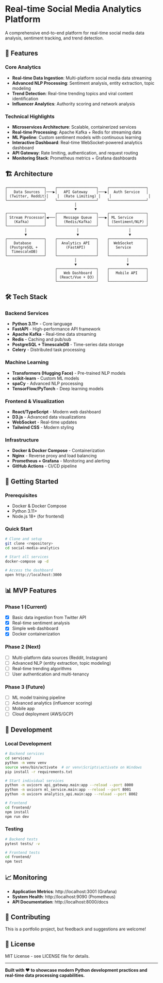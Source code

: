 # Real-time Social Media Analytics Platform

A comprehensive end-to-end platform for real-time social media data analysis, sentiment tracking, and trend detection.

## 🚀 Features

### Core Analytics
- **Real-time Data Ingestion**: Multi-platform social media data streaming
- **Advanced NLP Processing**: Sentiment analysis, entity extraction, topic modeling
- **Trend Detection**: Real-time trending topics and viral content identification
- **Influencer Analytics**: Authority scoring and network analysis

### Technical Highlights
- **Microservices Architecture**: Scalable, containerized services
- **Real-time Processing**: Apache Kafka + Redis for streaming data
- **ML Pipeline**: Custom sentiment models with continuous learning
- **Interactive Dashboard**: Real-time WebSocket-powered analytics dashboard
- **API Gateway**: Rate limiting, authentication, and request routing
- **Monitoring Stack**: Prometheus metrics + Grafana dashboards

## 🏗️ Architecture

```
┌─────────────────┐    ┌──────────────────┐    ┌─────────────────┐
│   Data Sources  │───▶│   API Gateway    │───▶│  Auth Service   │
│ (Twitter, Reddit)│    │  (Rate Limiting) │    │                 │
└─────────────────┘    └──────────────────┘    └─────────────────┘
                                │
                                ▼
┌─────────────────┐    ┌──────────────────┐    ┌─────────────────┐
│ Stream Processor│◀───│   Message Queue  │───▶│ ML Service      │
│   (Kafka)       │    │   (Redis/Kafka)  │    │ (Sentiment/NLP) │
└─────────────────┘    └──────────────────┘    └─────────────────┘
         │                       │                       │
         ▼                       ▼                       ▼
┌─────────────────┐    ┌──────────────────┐    ┌─────────────────┐
│   Database      │    │  Analytics API   │    │  WebSocket      │
│ (PostgreSQL +   │    │    (FastAPI)     │    │   Service       │
│  TimescaleDB)   │    │                  │    │                 │
└─────────────────┘    └──────────────────┘    └─────────────────┘
                                │                       │
                                ▼                       ▼
                       ┌──────────────────┐    ┌─────────────────┐
                       │   Web Dashboard  │    │   Mobile API    │
                       │ (React/Vue + D3) │    │                 │
                       └──────────────────┘    └─────────────────┘
```

## 🛠️ Tech Stack

### Backend Services
- **Python 3.11+** - Core language
- **FastAPI** - High-performance API framework
- **Apache Kafka** - Real-time data streaming
- **Redis** - Caching and pub/sub
- **PostgreSQL + TimescaleDB** - Time-series data storage
- **Celery** - Distributed task processing

### Machine Learning
- **Transformers (Hugging Face)** - Pre-trained NLP models
- **scikit-learn** - Custom ML models
- **spaCy** - Advanced NLP processing
- **TensorFlow/PyTorch** - Deep learning models

### Frontend & Visualization
- **React/TypeScript** - Modern web dashboard
- **D3.js** - Advanced data visualizations
- **WebSocket** - Real-time updates
- **Tailwind CSS** - Modern styling

### Infrastructure
- **Docker & Docker Compose** - Containerization
- **Nginx** - Reverse proxy and load balancing
- **Prometheus + Grafana** - Monitoring and alerting
- **GitHub Actions** - CI/CD pipeline

## 🚦 Getting Started

### Prerequisites
- Docker & Docker Compose
- Python 3.11+
- Node.js 18+ (for frontend)

### Quick Start
```bash
# Clone and setup
git clone <repository>
cd social-media-analytics

# Start all services
docker-compose up -d

# Access the dashboard
open http://localhost:3000
```

## 📊 MVP Features

### Phase 1 (Current)
- [x] Basic data ingestion from Twitter API
- [x] Real-time sentiment analysis
- [x] Simple web dashboard
- [x] Docker containerization

### Phase 2 (Next)
- [ ] Multi-platform data sources (Reddit, Instagram)
- [ ] Advanced NLP (entity extraction, topic modeling)
- [ ] Real-time trending algorithms
- [ ] User authentication and multi-tenancy

### Phase 3 (Future)
- [ ] ML model training pipeline
- [ ] Advanced analytics (influencer scoring)
- [ ] Mobile app
- [ ] Cloud deployment (AWS/GCP)

## 🔧 Development

### Local Development
```bash
# Backend services
cd services/
python -m venv venv
source venv/bin/activate  # or venv\Scripts\activate on Windows
pip install -r requirements.txt

# Start individual services
python -m uvicorn api_gateway.main:app --reload --port 8000
python -m uvicorn ml_service.main:app --reload --port 8001
python -m uvicorn analytics_api.main:app --reload --port 8002

# Frontend
cd frontend/
npm install
npm run dev
```

### Testing
```bash
# Backend tests
pytest tests/ -v

# Frontend tests
cd frontend/
npm test
```

## 📈 Monitoring

- **Application Metrics**: http://localhost:3001 (Grafana)
- **System Health**: http://localhost:9090 (Prometheus)
- **API Documentation**: http://localhost:8000/docs

## 🤝 Contributing

This is a portfolio project, but feedback and suggestions are welcome!

## 📄 License

MIT License - see LICENSE file for details.

---

**Built with ❤️ to showcase modern Python development practices and real-time data processing capabilities.**